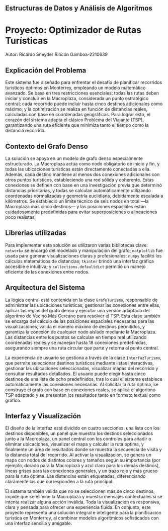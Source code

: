 ## Estructuras de Datos y Análisis de Algoritmos
# Proyecto: Optimizador de Rutas Turísticas

Autor: Ricardo Sneyder Rincón Gamboa-2210639

## Explicación del Problema

Este sistema fue diseñado para enfrentar el desafío de planificar recorridos turísticos óptimos en Monterrey, empleando un modelo matemático avanzado. Se basa en tres restricciones esenciales: todas las rutas deben iniciar y concluir en la Macroplaza, considerada un punto estratégico central; cada recorrido puede incluir hasta cinco destinos adicionales como máximo; y la optimización se realiza en función de distancias reales, calculadas con base en coordenadas geográficas. Para lograr esto, el corazón del sistema adapta el clásico Problema del Viajante (TSP), garantizando una ruta eficiente que minimiza tanto el tiempo como la distancia recorrida.

## Contexto del Grafo Denso

La solución se apoya en un modelo de grafo denso especialmente estructurado. La Macroplaza actúa como nodo obligatorio de inicio y fin, y todas las ubicaciones turísticas están directamente conectadas a ella. Además, cada destino mantiene al menos dos conexiones adicionales con otros puntos turísticos, estableciendo una red sólida y coherente. Estas conexiones se definen con base en una investigación previa que determinó distancias prioritarias, y todas se calculan automáticamente utilizando coordenadas normalizadas y geometría euclidiana, debidamente escalada a kilómetros. Se estableció un límite técnico de seis nodos en total —la Macroplaza más cinco destinos— y las posiciones espaciales están cuidadosamente predefinidas para evitar superposiciones o alineaciones poco realistas.

## Librerías utilizadas

Para implementar esta solución se utilizaron varias bibliotecas clave: `networkx` se encargó del modelado y manipulación del grafo; `matplotlib` fue usada para generar visualizaciones claras y profesionales; `numpy` facilitó los cálculos matemáticos de distancias; `tkinter` brindó una interfaz gráfica accesible e intuitiva; y `collections.defaultdict` permitió un manejo eficiente de las conexiones entre nodos.

## Arquitectura del Sistema

La lógica central está contenida en la clase `GrafoTurismo`, responsable de administrar las ubicaciones turísticas, gestionar las conexiones entre ellas, aplicar las reglas del grafo denso y ejecutar una versión adaptada del algoritmo de Vecino Más Cercano para resolver el TSP. Esta clase también se encarga del cálculo de las posiciones espaciales necesarias para las visualizaciones, valida el número máximo de destinos permitidos, y garantiza la conexión de cualquier nodo aislado mediante la Macroplaza. Las distancias entre los puntos se calculan en tiempo real utilizando coordenadas reales y se manejan hasta 18 conexiones predefinidas, asegurando siempre una ruta circular que parte y retorna al punto central.

La experiencia de usuario se gestiona a través de la clase `InterfazTurismo`, que permite seleccionar destinos turísticos mediante listas interactivas, gestionar las ubicaciones seleccionadas, visualizar mapas del recorrido y consultar resultados detallados. El usuario puede elegir hasta cinco destinos de una lista de ocho predefinidos, tras lo cual el sistema establece automáticamente las conexiones necesarias. Al solicitar la ruta óptima, se construye el grafo con base en conexiones reales, se aplica el algoritmo TSP adaptado y se presentan los resultados tanto en formato textual como gráfico.

## Interfaz y Visualización

El diseño de la interfaz está dividido en cuatro secciones: una lista con los destinos disponibles, un panel que muestra los destinos seleccionados junto a la Macroplaza, un panel central con los controles para añadir o eliminar ubicaciones, visualizar el mapa y calcular la ruta óptima, y finalmente un área de resultados donde se muestra la secuencia de visita y la distancia total del recorrido. Al activar la visualización, se genera un mapa con nodos de distintos colores y tamaños según su importancia (por ejemplo, dorado para la Macroplaza y azul claro para los demás destinos), líneas grises para las conexiones generales, y un trazo rojo y más grueso para la ruta óptima. Las distancias están etiquetadas, diferenciando claramente las que corresponden a la ruta principal.

El sistema también valida que no se seleccionen más de cinco destinos, impide que se elimine la Macroplaza y muestra mensajes contextuales si se intenta realizar alguna acción inválida. Toda la visualización es responsiva, clara y pensada para ofrecer una experiencia fluida. En conjunto, este proyecto representa una solución integral e inteligente para la planificación turística en Monterrey, al combinar modelos algorítmicos sofisticados con una interfaz sencilla y amigable.